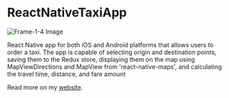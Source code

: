 # ReactNativeTaxiApp

![Frame-1-4 Image](https://i.postimg.cc/JymGz1CM/Frame-1-4.jpg)


React Native app for both iOS and Android platforms that allows users to order a taxi. The app is capable of selecting origin and destination points, saving them to the Redux store, displaying them on the map using MapViewDirections and MapView from 'react-native-maps', and calculating the travel time, distance, and fare amount

Read more on my [website](https://brandnolandev.com/projects/651443d56043e8597ff64810).
